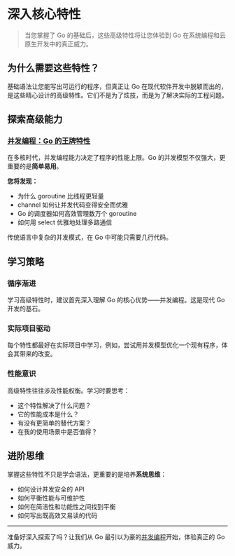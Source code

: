 # 深入核心特性

> 当您掌握了 Go 的基础后，这些高级特性将让您体验到 Go 在系统编程和云原生开发中的真正威力。

## 为什么需要这些特性？

基础语法让您能写出可运行的程序，但真正让 Go 在现代软件开发中脱颖而出的，是这些精心设计的高级特性。它们不是为了炫技，而是为了解决实际的工程问题。

## 探索高级能力

### [并发编程：Go 的王牌特性](/learn/advanced/concurrency)

在多核时代，并发编程能力决定了程序的性能上限。Go 的并发模型不仅强大，更重要的是**简单易用**。

**您将发现：**
- 为什么 goroutine 比线程更轻量
- channel 如何让并发代码变得安全而优雅
- Go 的调度器如何高效管理数万个 goroutine
- 如何用 select 优雅地处理多路通信

传统语言中复杂的并发模式，在 Go 中可能只需要几行代码。

## 学习策略

### 循序渐进

学习高级特性时，建议首先深入理解 Go 的核心优势——并发编程。这是现代 Go 开发的基石。

### 实际项目驱动

每个特性都最好在实际项目中学习，例如，尝试用并发模型优化一个现有程序，体会其带来的改变。

### 性能意识

高级特性往往涉及性能权衡。学习时要思考：

- 这个特性解决了什么问题？
- 它的性能成本是什么？
- 有没有更简单的替代方案？
- 在我的使用场景中是否值得？

## 进阶思维

掌握这些特性不只是学会语法，更重要的是培养**系统思维**：

- 如何设计并发安全的 API
- 如何平衡性能与可维护性
- 如何在简洁性和功能性之间找到平衡
- 如何写出既高效又易读的代码

---

准备好深入探索了吗？让我们从 Go 最引以为豪的[并发编程](/learn/advanced/concurrency)开始，体验真正的 Go 威力。 